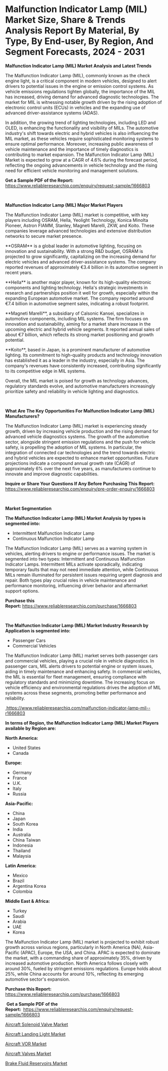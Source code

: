 <p><h1>Malfunction Indicator Lamp (MIL) Market Size, Share & Trends Analysis Report By Material, By Type, By End-user, By Region, And Segment Forecasts, 2024 - 2031</h1></p><p><strong>Malfunction Indicator Lamp (MIL) Market Analysis and Latest Trends</strong></p>
<p><p>The Malfunction Indicator Lamp (MIL), commonly known as the check engine light, is a critical component in modern vehicles, designed to alert drivers to potential issues in the engine or emission control systems. As vehicle emissions regulations tighten globally, the importance of the MIL has increased, driving demand for advanced diagnostic technologies. The market for MIL is witnessing notable growth driven by the rising adoption of electronic control units (ECUs) in vehicles and the expanding use of advanced driver-assistance systems (ADAS).</p><p>In addition, the growing trend of lighting technologies, including LED and OLED, is enhancing the functionality and visibility of MILs. The automotive industry's shift towards electric and hybrid vehicles is also influencing the MIL market, as these vehicles require sophisticated monitoring systems to ensure optimal performance. Moreover, increasing public awareness of vehicle maintenance and the importance of timely diagnostics is contributing to market expansion. The Malfunction Indicator Lamp (MIL) Market is expected to grow at a CAGR of 4.6% during the forecast period, reflecting the ongoing advancements in vehicle technology and the rising need for efficient vehicle monitoring and management solutions.</p></p>
<p><strong>Get a Sample PDF of the Report:&nbsp;</strong> <a href="https://www.reliableresearchiq.com/enquiry/request-sample/1666803?utm_campaign=99&utm_medium=2&utm_source=Github&utm_content=ia&utm_term=10122024&utm_id=malfunction-indicator-lamp-mil">https://www.reliableresearchiq.com/enquiry/request-sample/1666803</a></p>
<p>&nbsp;</p>
<p><strong>Malfunction Indicator Lamp (MIL) Major Market Players</strong></p>
<p><p>The Malfunction Indicator Lamp (MIL) market is competitive, with key players including OSRAM, Hella, Yeolight Technology, Konica Minolta Pioneer, Astron FIAMM, Stanley, Magneti Marelli, ZKW, and Koito. These companies leverage advanced technologies and extensive distribution networks to secure market presence.</p><p>**OSRAM** is a global leader in automotive lighting, focusing on innovation and sustainability. With a strong R&D budget, OSRAM is projected to grow significantly, capitalizing on the increasing demand for electric vehicles and advanced driver-assistance systems. The company reported revenues of approximately €3.4 billion in its automotive segment in recent years.</p><p>**Hella** is another major player, known for its high-quality electronic components and lighting technology. Hella's strategic investments in research and partnerships position it well for growth, especially within the expanding European automotive market. The company reported around €7.4 billion in automotive segment sales, indicating a robust footprint.</p><p>**Magneti Marelli**, a subsidiary of Calsonic Kansei, specializes in automotive components, including MIL systems. The firm focuses on innovation and sustainability, aiming for a market share increase in the upcoming electric and hybrid vehicle segments. It reported annual sales of about €7 billion, which reflects its strong market positioning and growth potential.</p><p>**Koito**, based in Japan, is a prominent manufacturer of automotive lighting. Its commitment to high-quality products and technology innovation has established it as a leader in the industry, especially in Asia. The company's revenues have consistently increased, contributing significantly to its competitive edge in MIL systems.</p><p>Overall, the MIL market is poised for growth as technology advances, regulatory standards evolve, and automotive manufacturers increasingly prioritize safety and reliability in vehicle lighting and diagnostics.</p></p>
<p>&nbsp;</p>
<p><strong>What Are The Key Opportunities For Malfunction Indicator Lamp (MIL) Manufacturers?</strong></p>
<p><p>The Malfunction Indicator Lamp (MIL) market is experiencing steady growth, driven by increasing vehicle production and the rising demand for advanced vehicle diagnostics systems. The growth of the automotive sector, alongside stringent emission regulations and the push for vehicle safety, is propelling the adoption of MIL systems. In particular, the integration of connected car technologies and the trend towards electric and hybrid vehicles are expected to enhance market opportunities. Future projections indicate a compound annual growth rate (CAGR) of approximately 6% over the next five years, as manufacturers continue to innovate and improve diagnostic capabilities.</p></p>
<p><strong>Inquire or Share Your Questions If Any Before Purchasing This Report:</strong> <a href="https://www.reliableresearchiq.com/enquiry/pre-order-enquiry/1666803?utm_campaign=99&utm_medium=2&utm_source=Github&utm_content=ia&utm_term=10122024&utm_id=malfunction-indicator-lamp-mil">https://www.reliableresearchiq.com/enquiry/pre-order-enquiry/1666803</a></p>
<p>&nbsp;</p>
<p><strong>Market Segmentation</strong></p>
<p><strong>The Malfunction Indicator Lamp (MIL) Market Analysis by types is segmented into:</strong></p>
<p><ul><li>Intermittent Malfunction Indicator Lamp</li><li>Continuous Malfunction Indicator Lamp</li></ul></p>
<p><p>The Malfunction Indicator Lamp (MIL) serves as a warning system in vehicles, alerting drivers to engine or performance issues. The market is segmented into two types: Intermittent and Continuous Malfunction Indicator Lamps. Intermittent MILs activate sporadically, indicating temporary faults that may not need immediate attention, while Continuous MILs remain illuminated for persistent issues requiring urgent diagnosis and repair. Both types play crucial roles in vehicle maintenance and performance monitoring, influencing driver behavior and aftermarket support options.</p></p>
<p><strong>Purchase this Report:&nbsp;</strong><a href="https://www.reliableresearchiq.com/purchase/1666803?utm_campaign=99&utm_medium=2&utm_source=Github&utm_content=ia&utm_term=10122024&utm_id=malfunction-indicator-lamp-mil">https://www.reliableresearchiq.com/purchase/1666803</a></p>
<p>&nbsp;</p>
<p><strong>The Malfunction Indicator Lamp (MIL) Market Industry Research by Application is segmented into:</strong></p>
<p><ul><li>Passenger Cars</li><li>Commercial Vehicles</li></ul></p>
<p><p>The Malfunction Indicator Lamp (MIL) market serves both passenger cars and commercial vehicles, playing a crucial role in vehicle diagnostics. In passenger cars, MIL alerts drivers to potential engine or system issues, aiding in timely maintenance and enhancing safety. In commercial vehicles, the MIL is essential for fleet management, ensuring compliance with regulatory standards and minimizing downtime. The increasing focus on vehicle efficiency and environmental regulations drives the adoption of MIL systems across these segments, promoting better performance and reliability.</p></p>
<p><a href="https://www.reliableresearchiq.com/malfunction-indicator-lamp-mil--r1666803?utm_campaign=99&utm_medium=2&utm_source=Github&utm_content=ia&utm_term=10122024&utm_id=malfunction-indicator-lamp-mil">&nbsp;https://www.reliableresearchiq.com/malfunction-indicator-lamp-mil--r1666803</a></p>
<p><strong>In terms of Region, the Malfunction Indicator Lamp (MIL) Market Players available by Region are:</strong></p>
<p>
    <p> <strong> North America: </strong>
        <ul>
            <li>United States</li>
            <li>Canada</li>
        </ul>
        </p> 
    <p> <strong> Europe: </strong>
        <ul>
            <li>Germany</li>
            <li>France</li>
            <li>U.K.</li>
            <li>Italy</li>
            <li>Russia</li>
        </ul>
        </p> 
    <p> <strong> Asia-Pacific: </strong>
        <ul>
            <li>China</li>
            <li>Japan</li>
            <li>South Korea</li>
            <li>India</li>
            <li>Australia</li>
            <li>China Taiwan</li>
            <li>Indonesia</li>
            <li>Thailand</li>
            <li>Malaysia</li>
        </ul>
        </p> 
    <p> <strong> Latin America: </strong>
        <ul>
            <li>Mexico</li>
            <li>Brazil</li>
            <li>Argentina Korea</li>
            <li>Colombia</li>
        </ul>
        </p> 
    <p> <strong> Middle East & Africa: </strong>
        <ul>
            <li>Turkey</li>
            <li>Saudi</li>
            <li>Arabia</li>
            <li>UAE</li>
            <li>Korea</li>
        </ul>
    </p>
    </p>
<p><p>The Malfunction Indicator Lamp (MIL) market is projected to exhibit robust growth across various regions, particularly in North America (NA), Asia-Pacific (APAC), Europe, the USA, and China. APAC is expected to dominate the market, with a commanding share of approximately 35%, driven by increased automotive production. North America follows closely with around 30%, fueled by stringent emissions regulations. Europe holds about 25%, while China accounts for around 10%, reflecting its emerging automotive sector's expansion.</p></p>
<p><strong>Purchase this Report: </strong><a href="https://www.reliableresearchiq.com/purchase/1666803?utm_campaign=99&utm_medium=2&utm_source=Github&utm_content=ia&utm_term=10122024&utm_id=malfunction-indicator-lamp-mil">https://www.reliableresearchiq.com/purchase/1666803</a></p>
<p>&nbsp;<strong>Get a Sample PDF of the Report:&nbsp;&nbsp;</strong><a href="https://www.reliableresearchiq.com/enquiry/request-sample/1666803?utm_campaign=99&utm_medium=2&utm_source=Github&utm_content=ia&utm_term=10122024&utm_id=malfunction-indicator-lamp-mil">https://www.reliableresearchiq.com/enquiry/request-sample/1666803</a></p>
<p><strong></strong></p>
<p><p><a href="https://www.linkedin.com/pulse/aircraft-solenoid-valve-market-scope-business-update-w1bae?utm_campaign=99&utm_medium=2&utm_source=Github&utm_content=ia&utm_term=10122024&utm_id=malfunction-indicator-lamp-mil">Aircraft Solenoid Valve Market</a></p><p><a href="https://www.linkedin.com/pulse/aircraft-landing-light-market-size-insights-types-share-selling-tdlfc?utm_campaign=99&utm_medium=2&utm_source=Github&utm_content=ia&utm_term=10122024&utm_id=malfunction-indicator-lamp-mil">Aircraft Landing Light Market</a></p><p><a href="https://www.linkedin.com/pulse/aircraft-vor-market-growth-projections-92-cagr-from-2024-2031-kb3vf?utm_campaign=99&utm_medium=2&utm_source=Github&utm_content=ia&utm_term=10122024&utm_id=malfunction-indicator-lamp-mil">Aircraft VOR Market</a></p><p><a href="https://www.linkedin.com/pulse/positive-growth-trajectory-aircraft-valves-market-trend-projected-eep3e?utm_campaign=99&utm_medium=2&utm_source=Github&utm_content=ia&utm_term=10122024&utm_id=malfunction-indicator-lamp-mil">Aircraft Valves Market</a></p><p><a href="https://www.linkedin.com/pulse/brake-fluid-reservoirs-market-forecast-report-analysis-73-uaqff?utm_campaign=99&utm_medium=2&utm_source=Github&utm_content=ia&utm_term=10122024&utm_id=malfunction-indicator-lamp-mil">Brake Fluid Reservoirs Market</a></p></p>